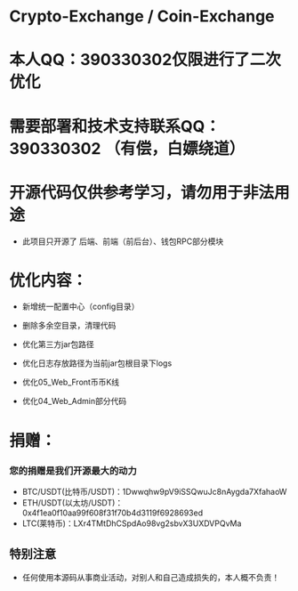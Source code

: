 # Crypto-Exchange / Coin-Exchange   

# 本人QQ：390330302仅限进行了二次优化

# 需要部署和技术支持联系QQ：390330302 （有偿，白嫖绕道）

# 开源代码仅供参考学习，请勿用于非法用途
- 此项目只开源了 后端、前端（前后台）、钱包RPC部分模块

# 优化内容：
- 新增统一配置中心（config目录）
- 删除多余空目录，清理代码
- 优化第三方jar包路径
- 优化日志存放路径为当前jar包根目录下logs

- 优化05_Web_Front币币K线
- 优化04_Web_Admin部分代码

# 捐赠：
### 您的捐赠是我们开源最大的动力
- BTC/USDT(比特币/USDT)：1Dwwqhw9pV9iSSQwuJc8nAygda7XfahaoW
- ETH/USDT(以太坊/USDT)：0x4f1ea0f10aa99f608f31f70b4d3119f6928693ed
- LTC(莱特币)：LXr4TMtDhCSpdAo98vg2sbvX3UXDVPQvMa

## 特别注意

- 任何使用本源码从事商业活动，对别人和自己造成损失的，本人概不负责！
